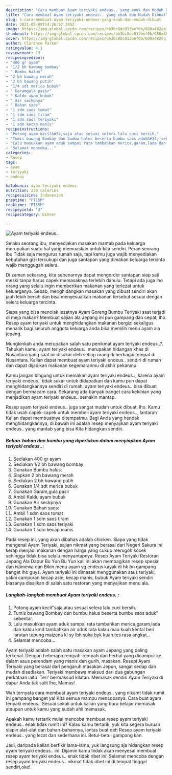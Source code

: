 ```yaml
---
description: "Cara membuat Ayam teriyaki endeus.. yang enak dan Mudah Dibuat"
title: "Cara membuat Ayam teriyaki endeus.. yang enak dan Mudah Dibuat"
slug: 1-cara-membuat-ayam-teriyaki-endeus-yang-enak-dan-mudah-dibuat
date: 2021-05-08T14:26:57.345Z
image: https://img-global.cpcdn.com/recipes/bb3bc8dc013bef0b/680x482cq70/ayam-teriyaki-endeus-foto-resep-utama.jpg
thumbnail: https://img-global.cpcdn.com/recipes/bb3bc8dc013bef0b/680x482cq70/ayam-teriyaki-endeus-foto-resep-utama.jpg
cover: https://img-global.cpcdn.com/recipes/bb3bc8dc013bef0b/680x482cq70/ayam-teriyaki-endeus-foto-resep-utama.jpg
author: Clarence Parker
ratingvalue: 4.1
reviewcount: 13
recipeingredient:
- "400 gr ayam"
- "1/2 bh bawang bombay"
- " Bumbu halus"
- "2 bh bawang merah"
- "2 bh bawang putih"
- "1/4 sdt merica bubuk"
- " Garamgula pasir"
- " Kaldu ayam bubuk"
- " Air seckpnya"
- " Bahan saos"
- "1 sdm saos tomat"
- "1 sdm saos tiram"
- "1 sdm saos teriyaki"
- "1 sdm kecap manis"
recipeinstructions:
- "Potong ayam kecil&#34;saja atau sesuai selera lalu cuci bersih."
- "Tumis bawang Bombay dan bumbu halus beserta bumbu saos aduk&#34; sebentar."
- "Lalu masukkan ayam aduk sampai rata tambahkan merica,garam,lada dan kaldu kmd tambahkan air aduk rata kalau mau kuah kental beri larutan tepung maizena kl sy lbh suka byk kuah.tes rasa angkat..."
- "Selamat mencoba..."
categories:
- Resep
tags:
- ayam
- teriyaki
- endeus

katakunci: ayam teriyaki endeus 
nutrition: 230 calories
recipecuisine: Indonesian
preptime: "PT15M"
cooktime: "PT55M"
recipeyield: "4"
recipecategory: Dinner

---
```



![Ayam teriyaki endeus..](https://img-global.cpcdn.com/recipes/bb3bc8dc013bef0b/680x482cq70/ayam-teriyaki-endeus-foto-resep-utama.jpg)

Selaku seorang ibu, menyediakan masakan mantab pada keluarga merupakan suatu hal yang memuaskan untuk kita sendiri. Peran seorang ibu Tidak saja mengurus rumah saja, tapi kamu juga wajib menyediakan kebutuhan gizi tercukupi dan juga santapan yang dimakan keluarga tercinta wajib menggugah selera.

Di zaman  sekarang, kita sebenarnya dapat mengorder santapan siap saji meski tanpa harus capek memasaknya terlebih dahulu. Tetapi ada juga lho orang yang selalu ingin memberikan makanan yang terlezat untuk keluarganya. Sebab, menghidangkan masakan yang dibuat sendiri akan jauh lebih bersih dan bisa menyesuaikan makanan tersebut sesuai dengan selera keluarga tercinta. 

Siapa yang bisa menolak lezatnya Ayam Goreng Bumbu Teriyaki saat terjadi di meja makan? Membuat sajian ala Jepang ini pun gampang dan cepat, lho. Resep ayam teriyaki untuk menghidangkan makanan bergizi sekaligus menarik bagi seluruh anggota keluarga anda bisa memilih menu ayam ala jepang.

Mungkinkah anda merupakan salah satu penikmat ayam teriyaki endeus..?. Tahukah kamu, ayam teriyaki endeus.. merupakan hidangan khas di Nusantara yang saat ini disukai oleh setiap orang di berbagai tempat di Nusantara. Kalian dapat membuat ayam teriyaki endeus.. sendiri di rumah dan dapat dijadikan makanan kegemaranmu di akhir pekanmu.

Kamu jangan bingung untuk memakan ayam teriyaki endeus.., karena ayam teriyaki endeus.. tidak sukar untuk didapatkan dan kamu pun dapat menghidangkannya sendiri di rumah. ayam teriyaki endeus.. bisa dibuat dengan bermacam cara. Sekarang ada banyak banget cara kekinian yang menjadikan ayam teriyaki endeus.. semakin mantap.

Resep ayam teriyaki endeus.. juga sangat mudah untuk dibuat, lho. Kamu tidak usah capek-capek untuk membeli ayam teriyaki endeus.., lantaran Kalian dapat membuatnya ditempatmu. Bagi Anda yang hendak menghidangkannya, di bawah ini adalah resep menyajikan ayam teriyaki endeus.. yang mantab yang bisa Kita hidangkan sendiri.

<!--inarticleads1-->

##### Bahan-bahan dan bumbu yang diperlukan dalam menyiapkan Ayam teriyaki endeus..:

1. Sediakan 400 gr ayam
1. Sediakan 1/2 bh bawang bombay
1. Gunakan  Bumbu halus:
1. Siapkan 2 bh bawang merah
1. Sediakan 2 bh bawang putih
1. Gunakan 1/4 sdt merica bubuk
1. Gunakan  Garam,gula pasir
1. Ambil  Kaldu ayam bubuk
1. Gunakan  Air seckpnya
1. Gunakan  Bahan saos:
1. Ambil 1 sdm saos tomat
1. Gunakan 1 sdm saos tiram
1. Gunakan 1 sdm saos teriyaki
1. Gunakan 1 sdm kecap manis


Pada resep ini, yang akan dibahas adalah chicken. Siapa yang tidak mengenal Ayam Teriyaki, sajian nikmat yang berasal dari Negeri Sakura ini kerap menjadi makanan dengan harga yang cukup merogoh kocek sehingga tidak bisa selalu menyantapnya. Resep Ayam Teriyaki Restoran Jepang Ala Dapur Bu Yun Bu Yun kali ini akan membagikan resep spesial dan istimewa dan Bikin menu ayam yg endeus kayak di h*k b*n gampang banget lho guys. Ayam teriyaki ini dimasak menggunakan saus teriyaki, yakni campuran kecap asin, kecap manis, bubuk Ayam teriyaki sendiri biasanya disajikan di salah satu restoran yang menyajikan menu ala. 

<!--inarticleads2-->

##### Langkah-langkah membuat Ayam teriyaki endeus..:

1. Potong ayam kecil&#34;saja atau sesuai selera lalu cuci bersih.
1. Tumis bawang Bombay dan bumbu halus beserta bumbu saos aduk&#34; sebentar.
1. Lalu masukkan ayam aduk sampai rata tambahkan merica,garam,lada dan kaldu kmd tambahkan air aduk rata kalau mau kuah kental beri larutan tepung maizena kl sy lbh suka byk kuah.tes rasa angkat...
1. Selamat mencoba...


Ayam teriyaki adalah salah satu masakan ayam Jepang yang paling terkenal. Dengan beberapa rempah-rempah dan herbal yang dicampur ke dalam saus perendam yang manis dan gurih, masakan. Resepi Ayam Teriyaki yang berasal dari pengaruh masakan Jepun, sangat sedap dan mudah disediakan. Teriyaki membawa maksud dari dua gabungan perkataan iaitu &#39;Teri&#39; bermaksud kilatan. Memasak sendiri Ayam Teriyaki di dapur Anda tak sulit lho, Mamas! 

Wah ternyata cara membuat ayam teriyaki endeus.. yang nikamt tidak rumit ini gampang banget ya! Kita semua mampu mencobanya. Cara buat ayam teriyaki endeus.. Sesuai sekali untuk kalian yang baru belajar memasak ataupun untuk kamu yang sudah ahli memasak.

Apakah kamu tertarik mulai mencoba membuat resep ayam teriyaki endeus.. enak tidak rumit ini? Kalau kamu tertarik, yuk kita segera buruan siapin alat-alat dan bahan-bahannya, lantas buat deh Resep ayam teriyaki endeus.. yang lezat dan sederhana ini. Betul-betul gampang kan. 

Jadi, daripada kalian berfikir lama-lama, yuk langsung aja hidangkan resep ayam teriyaki endeus.. ini. Dijamin kamu tiidak akan menyesal membuat resep ayam teriyaki endeus.. enak tidak ribet ini! Selamat mencoba dengan resep ayam teriyaki endeus.. nikmat tidak ribet ini di tempat tinggal sendiri,oke!.

